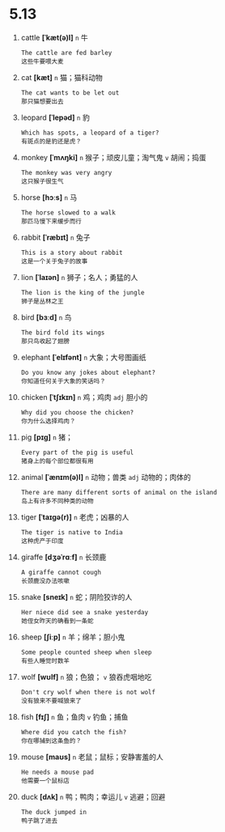 # 5.13

1. cattle **[ˈkæt(ə)l]** `n` 牛

   ```
   The cattle are fed barley
   这些牛要喂大麦
   ```

2. cat **[kæt]** `n` 猫；猫科动物

   ```
   The cat wants to be let out
   那只猫想要出去
   ```

3. leopard **[ˈlepəd]** `n` 豹

   ```
   Which has spots, a leopard of a tiger?
   有斑点的是豹还是虎？
   ```

4. monkey **[ˈmʌŋki]** `n` 猴子；顽皮儿童；淘气鬼 `v` 胡闹；捣蛋

   ```
   The monkey was very angry
   这只猴子很生气
   ```

5. horse **[hɔːs]** `n` 马

   ```
   The horse slowed to a walk
   那匹马慢下来缓步而行
   ```

6. rabbit **[ˈræbɪt]** `n` 兔子

   ```
   This is a story about rabbit
   这是一个关于兔子的故事
   ```

7. lion **[ˈlaɪən]** `n` 狮子；名人；勇猛的人

   ```
   The lion is the king of the jungle
   狮子是丛林之王
   ```

8. bird **[bɜːd]** `n` 鸟

   ```
   The bird fold its wings
   那只鸟收起了翅膀
   ```

9. elephant **[ˈelɪfənt]** `n` 大象；大号图画纸

   ```
   Do you know any jokes about elephant?
   你知道任何关于大象的笑话吗？
   ```

10. chicken **[ˈtʃɪkɪn]** `n` 鸡；鸡肉 `adj` 胆小的

    ```
    Why did you choose the chicken?
    你为什么选择鸡肉？
    ```

11. pig **[pɪɡ]** `n` 猪；

    ```
    Every part of the pig is useful
    猪身上的每个部位都很有用
    ```

12. animal **[ˈænɪm(ə)l]** `n` 动物；兽类 `adj` 动物的；肉体的

    ```
    There are many different sorts of animal on the island
    岛上有许多不同种类的动物
    ```

13. tiger **[ˈtaɪɡə(r)]** `n` 老虎；凶暴的人

    ```
    The tiger is native to India
    这种虎产于印度
    ```

14. giraffe **[dʒəˈrɑːf]** `n` 长颈鹿

    ```
    A giraffe cannot cough
    长颈鹿没办法咳嗽
    ```

15. snake **[sneɪk]** `n` 蛇；阴险狡诈的人

    ```
    Her niece did see a snake yesterday
    她侄女昨天的确看到一条蛇
    ```

16. sheep **[ʃiːp]** `n` 羊；绵羊；胆小鬼

    ```
    Some people counted sheep when sleep
    有些人睡觉时数羊
    ```

17. wolf **[wʊlf]** `n` 狼；色狼； `v` 狼吞虎咽地吃

    ```
    Don't cry wolf when there is not wolf
    没有狼来不要喊狼来了
    ```

18. fish **[fɪʃ]** `n` 鱼；鱼肉 `v` 钓鱼；捕鱼

    ```
    Where did you catch the fish?
    你在哪捕到这条鱼的？
    ```

19. mouse **[maʊs]** `n` 老鼠；鼠标；安静害羞的人

    ```
    He needs a mouse pad
    他需要一个鼠标店
    ```

20. duck **[dʌk]** `n` 鸭；鸭肉；幸运儿 `v` 逃避；回避
    ```
    The duck jumped in
    鸭子跳了进去
    ```
